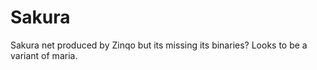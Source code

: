 # Sakura
Sakura net produced by Zinqo but its missing its binaries?
Looks to be a variant of maria.
